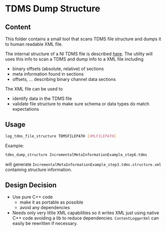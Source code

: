 # TDMS Dump Structure

## Content

This folder contains a small tool that scans TDMS file structure and dumps it to human readable XML file.

The internal structure of a NI TDMS file is described [here](https://www.ni.com/en-us/support/documentation/supplemental/07/tdms-file-format-internal-structure.html). The utility will uses this info to scan a TDMS and dump info to a XML file including
- binary offsets (absolute, relative) of sections
- meta information found in sections
- offsets, ... describing binary channel data sections

The XML file can be used to
- identify data in the TDMS file
- validate file structure to make sure schema or data types do match expectations

## Usage

```bash
log_tdms_file_structure TDMSFILEPATH [XMLFILEPATH]
```

Example:

``` bash
tdms_dump_structure IncrementalMetaInformationExample_step6.tdms
```

will generate `IncrementalMetaInformationExample_step3.tdms.structure.xml` containing structure information.

## Design Decision

- Use pure C++ code
  - make it as portable as possible
  - avoid any dependencies
- Needs only very little XML capabilities so it writes XML
  just using native C++ code avoiding a lib to reduce dependencies. `ContentLoggerXml` can easily be rewritten if necessary.
